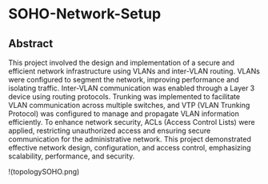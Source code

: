 # SOHO-Network-Setup

## Abstract

This project involved the design and implementation of a secure and efficient network infrastructure using VLANs and inter-VLAN routing. VLANs were configured to segment the network, improving performance and isolating traffic. Inter-VLAN communication was enabled through a Layer 3 device using routing protocols. Trunking was implemented to facilitate VLAN communication across multiple switches, and VTP (VLAN Trunking Protocol) was configured to manage and propagate VLAN information efficiently. To enhance network security, ACLs (Access Control Lists) were applied, restricting unauthorized access and ensuring secure communication for the administrative network. This project demonstrated effective network design, configuration, and access control, emphasizing scalability, performance, and security.

!(topologySOHO.png)
